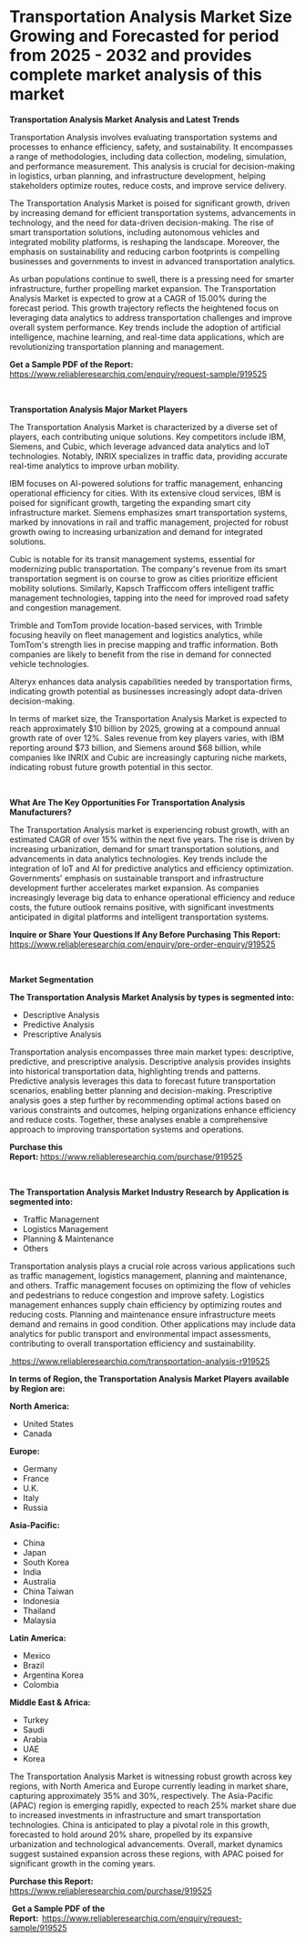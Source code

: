 <p><h1>Transportation Analysis Market Size Growing and Forecasted for period from 2025 - 2032 and provides complete market analysis of this market</h1></p><p><strong>Transportation Analysis Market Analysis and Latest Trends</strong></p>
<p><p>Transportation Analysis involves evaluating transportation systems and processes to enhance efficiency, safety, and sustainability. It encompasses a range of methodologies, including data collection, modeling, simulation, and performance measurement. This analysis is crucial for decision-making in logistics, urban planning, and infrastructure development, helping stakeholders optimize routes, reduce costs, and improve service delivery.</p><p>The Transportation Analysis Market is poised for significant growth, driven by increasing demand for efficient transportation systems, advancements in technology, and the need for data-driven decision-making. The rise of smart transportation solutions, including autonomous vehicles and integrated mobility platforms, is reshaping the landscape. Moreover, the emphasis on sustainability and reducing carbon footprints is compelling businesses and governments to invest in advanced transportation analytics.</p><p>As urban populations continue to swell, there is a pressing need for smarter infrastructure, further propelling market expansion. The Transportation Analysis Market is expected to grow at a CAGR of 15.00% during the forecast period. This growth trajectory reflects the heightened focus on leveraging data analytics to address transportation challenges and improve overall system performance. Key trends include the adoption of artificial intelligence, machine learning, and real-time data applications, which are revolutionizing transportation planning and management.</p></p>
<p><strong>Get a Sample PDF of the Report:&nbsp;</strong> <a href="https://www.reliableresearchiq.com/enquiry/request-sample/919525?utm_campaign=2268&utm_medium=2&utm_source=Github&utm_content=ia&utm_term=16042025&utm_id=transportation-analysis">https://www.reliableresearchiq.com/enquiry/request-sample/919525</a></p>
<p>&nbsp;</p>
<p><strong>Transportation Analysis Major Market Players</strong></p>
<p><p>The Transportation Analysis Market is characterized by a diverse set of players, each contributing unique solutions. Key competitors include IBM, Siemens, and Cubic, which leverage advanced data analytics and IoT technologies. Notably, INRIX specializes in traffic data, providing accurate real-time analytics to improve urban mobility.</p><p>IBM focuses on AI-powered solutions for traffic management, enhancing operational efficiency for cities. With its extensive cloud services, IBM is poised for significant growth, targeting the expanding smart city infrastructure market. Siemens emphasizes smart transportation systems, marked by innovations in rail and traffic management, projected for robust growth owing to increasing urbanization and demand for integrated solutions.</p><p>Cubic is notable for its transit management systems, essential for modernizing public transportation. The company's revenue from its smart transportation segment is on course to grow as cities prioritize efficient mobility solutions. Similarly, Kapsch Trafficcom offers intelligent traffic management technologies, tapping into the need for improved road safety and congestion management.</p><p>Trimble and TomTom provide location-based services, with Trimble focusing heavily on fleet management and logistics analytics, while TomTom's strength lies in precise mapping and traffic information. Both companies are likely to benefit from the rise in demand for connected vehicle technologies.</p><p>Alteryx enhances data analysis capabilities needed by transportation firms, indicating growth potential as businesses increasingly adopt data-driven decision-making.</p><p>In terms of market size, the Transportation Analysis Market is expected to reach approximately $10 billion by 2025, growing at a compound annual growth rate of over 12%. Sales revenue from key players varies, with IBM reporting around $73 billion, and Siemens around $68 billion, while companies like INRIX and Cubic are increasingly capturing niche markets, indicating robust future growth potential in this sector.</p></p>
<p>&nbsp;</p>
<p><strong>What Are The Key Opportunities For Transportation Analysis Manufacturers?</strong></p>
<p><p>The Transportation Analysis market is experiencing robust growth, with an estimated CAGR of over 15% within the next five years. The rise is driven by increasing urbanization, demand for smart transportation solutions, and advancements in data analytics technologies. Key trends include the integration of IoT and AI for predictive analytics and efficiency optimization. Governments' emphasis on sustainable transport and infrastructure development further accelerates market expansion. As companies increasingly leverage big data to enhance operational efficiency and reduce costs, the future outlook remains positive, with significant investments anticipated in digital platforms and intelligent transportation systems.</p></p>
<p><strong>Inquire or Share Your Questions If Any Before Purchasing This Report:</strong> <a href="https://www.reliableresearchiq.com/enquiry/pre-order-enquiry/919525?utm_campaign=2268&utm_medium=2&utm_source=Github&utm_content=ia&utm_term=16042025&utm_id=transportation-analysis">https://www.reliableresearchiq.com/enquiry/pre-order-enquiry/919525</a></p>
<p>&nbsp;</p>
<p><strong>Market Segmentation</strong></p>
<p><strong>The Transportation Analysis Market Analysis by types is segmented into:</strong></p>
<p><ul><li>Descriptive Analysis</li><li>Predictive Analysis</li><li>Prescriptive Analysis</li></ul></p>
<p><p>Transportation analysis encompasses three main market types: descriptive, predictive, and prescriptive analysis. Descriptive analysis provides insights into historical transportation data, highlighting trends and patterns. Predictive analysis leverages this data to forecast future transportation scenarios, enabling better planning and decision-making. Prescriptive analysis goes a step further by recommending optimal actions based on various constraints and outcomes, helping organizations enhance efficiency and reduce costs. Together, these analyses enable a comprehensive approach to improving transportation systems and operations.</p></p>
<p><strong>Purchase this Report:&nbsp;</strong><a href="https://www.reliableresearchiq.com/purchase/919525?utm_campaign=2268&utm_medium=2&utm_source=Github&utm_content=ia&utm_term=16042025&utm_id=transportation-analysis">https://www.reliableresearchiq.com/purchase/919525</a></p>
<p>&nbsp;</p>
<p><strong>The Transportation Analysis Market Industry Research by Application is segmented into:</strong></p>
<p><ul><li>Traffic Management</li><li>Logistics Management</li><li>Planning & Maintenance</li><li>Others</li></ul></p>
<p><p>Transportation analysis plays a crucial role across various applications such as traffic management, logistics management, planning and maintenance, and others. Traffic management focuses on optimizing the flow of vehicles and pedestrians to reduce congestion and improve safety. Logistics management enhances supply chain efficiency by optimizing routes and reducing costs. Planning and maintenance ensure infrastructure meets demand and remains in good condition. Other applications may include data analytics for public transport and environmental impact assessments, contributing to overall transportation efficiency and sustainability.</p></p>
<p><a href="https://www.reliableresearchiq.com/transportation-analysis-r919525?utm_campaign=2268&utm_medium=2&utm_source=Github&utm_content=ia&utm_term=16042025&utm_id=transportation-analysis">&nbsp;https://www.reliableresearchiq.com/transportation-analysis-r919525</a></p>
<p><strong>In terms of Region, the Transportation Analysis Market Players available by Region are:</strong></p>
<p>
    <p> <strong> North America: </strong>
        <ul>
            <li>United States</li>
            <li>Canada</li>
        </ul>
        </p> 
    <p> <strong> Europe: </strong>
        <ul>
            <li>Germany</li>
            <li>France</li>
            <li>U.K.</li>
            <li>Italy</li>
            <li>Russia</li>
        </ul>
        </p> 
    <p> <strong> Asia-Pacific: </strong>
        <ul>
            <li>China</li>
            <li>Japan</li>
            <li>South Korea</li>
            <li>India</li>
            <li>Australia</li>
            <li>China Taiwan</li>
            <li>Indonesia</li>
            <li>Thailand</li>
            <li>Malaysia</li>
        </ul>
        </p> 
    <p> <strong> Latin America: </strong>
        <ul>
            <li>Mexico</li>
            <li>Brazil</li>
            <li>Argentina Korea</li>
            <li>Colombia</li>
        </ul>
        </p> 
    <p> <strong> Middle East & Africa: </strong>
        <ul>
            <li>Turkey</li>
            <li>Saudi</li>
            <li>Arabia</li>
            <li>UAE</li>
            <li>Korea</li>
        </ul>
    </p>
    </p>
<p><p>The Transportation Analysis Market is witnessing robust growth across key regions, with North America and Europe currently leading in market share, capturing approximately 35% and 30%, respectively. The Asia-Pacific (APAC) region is emerging rapidly, expected to reach 25% market share due to increased investments in infrastructure and smart transportation technologies. China is anticipated to play a pivotal role in this growth, forecasted to hold around 20% share, propelled by its expansive urbanization and technological advancements. Overall, market dynamics suggest sustained expansion across these regions, with APAC poised for significant growth in the coming years.</p></p>
<p><strong>Purchase this Report: </strong><a href="https://www.reliableresearchiq.com/purchase/919525?utm_campaign=2268&utm_medium=2&utm_source=Github&utm_content=ia&utm_term=16042025&utm_id=transportation-analysis">https://www.reliableresearchiq.com/purchase/919525</a></p>
<p>&nbsp;<strong>Get a Sample PDF of the Report:&nbsp;&nbsp;</strong><a href="https://www.reliableresearchiq.com/enquiry/request-sample/919525?utm_campaign=2268&utm_medium=2&utm_source=Github&utm_content=ia&utm_term=16042025&utm_id=transportation-analysis">https://www.reliableresearchiq.com/enquiry/request-sample/919525</a></p>
<p><strong></strong></p>
<p><p></p><p></p><p></p></p>